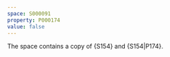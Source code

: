 ```yaml
---
space: S000091
property: P000174
value: false
---
```


The space contains a copy of {S154}
and {S154|P174}.
